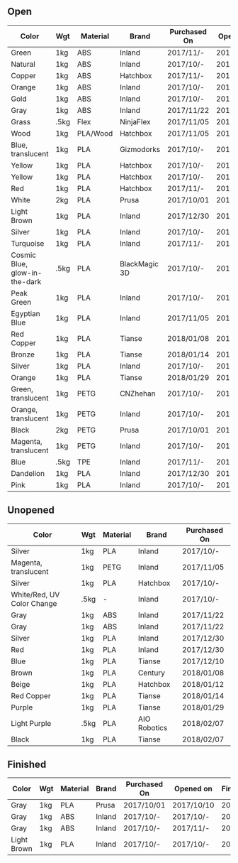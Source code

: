 

## Open

Color                           | Wgt  | Material   | Brand          | Purchased On | Opened on    | Remaining
--------------------------------|------|------------|----------------|--------------|--------------|-----------
Green                           | 1kg  | ABS        | Inland         | 2017/11/-    | 2017/11/-    | 99%
Natural                         | 1kg  | ABS        | Inland         | 2017/10/-    | 2017/10/-    | 99%
Copper                          | 1kg  | ABS        | Hatchbox       | 2017/11/-    | 2017/11/-    | 90%
Orange                          | 1kg  | ABS        | Inland         | 2017/10/-    | 2017/10/20   | 90%
Gold                            | 1kg  | ABS        | Inland         | 2017/10/-    | 2017/10/15   | 90%
Gray                            | 1kg  | ABS        | Inland         | 2017/11/22   | 2017/11/22   | 30%
Grass                           | .5kg | Flex       | NinjaFlex      | 2017/11/05   | 2017/11/12   | 95%
Wood                            | 1kg  | PLA/Wood   | Hatchbox       | 2017/11/05   | 2017/11/12   | 99%
Blue, translucent               | 1kg  | PLA        | Gizmodorks     | 2017/10/-    | 2017/10/20   | 75%
Yellow                          | 1kg  | PLA        | Hatchbox       | 2017/10/-    | 2017/10/-    | 10%
Yellow                          | 1kg  | PLA        | Hatchbox       | 2017/10/-    | 2017/10/-    | 75%
Red                             | 1kg  | PLA        | Hatchbox       | 2017/11/-    | 2017/11/-    | 10%
White                           | 2kg  | PLA        | Prusa          | 2017/10/01   | 2017/10/10   | 15%
Light Brown                     | 1kg  | PLA        | Inland         | 2017/12/30   | 2017/12/31   | 30%
Silver                          | 1kg  | PLA        | Inland         | 2017/10/-    | 2017/10/-    | 80%
Turquoise                       | 1kg  | PLA        | Inland         | 2017/11/-    | 2017/11/-    | 75%
Cosmic Blue, glow-in-the-dark   | .5kg | PLA        | BlackMagic 3D  | 2017/10/-    | 2017/10/-    | 50%
Peak Green                      | 1kg  | PLA        | Inland         | 2017/10/-    | 2017/12/02   | 30%
Egyptian Blue                   | 1kg  | PLA        | Inland         | 2017/11/05   | 2017/12/10   | 50%
Red Copper                      | 1kg  | PLA        | Tianse         | 2018/01/08   | 2018/01/08   | 100%
Bronze                          | 1kg  | PLA        | Tianse         | 2018/01/14   | 2018/01/16   | 100%
Silver                          | 1kg  | PLA        | Inland         | 2017/10/-    | 2018/01/23   | 90%
Orange                          | 1kg  | PLA        | Tianse         | 2018/01/29   | 2018/01/29   | 100%
Green, translucent              | 1kg  | PETG       | CNZhehan       | 2017/10/-    | 2017/10/-    | 80%
Orange, translucent             | 1kg  | PETG       | Inland         | 2017/10/-    | 2017/10/25   | 80%
Black                           | 2kg  | PETG       | Prusa          | 2017/10/01   | 2017/10/10   | 60%
Magenta, translucent            | 1kg  | PETG       | Inland         | 2017/10/-    | 2017/11/18   | 100%
Blue                            | .5kg | TPE        | Inland         | 2017/11/-    | 2017/11/-    | 80%
Dandelion                       | 1kg  | PLA        | Inland         | 2017/12/30   | 2018/02/16   | 95%
Pink                            | 1kg  | PLA        | Inland         | 2017/10/-    | 2018/02/17   | 95%

## Unopened

Color                           | Wgt  | Material   | Brand          | Purchased On 
--------------------------------|------|------------|----------------|--------------
Silver                          | 1kg  | PLA        | Inland         | 2017/10/-
Magenta, translucent            | 1kg  | PETG       | Inland         | 2017/11/05
Silver                          | 1kg  | PLA        | Hatchbox       | 2017/10/-
White/Red, UV Color Change      | .5kg | -          | Inland         | 2017/10/-
Gray                            | 1kg  | ABS        | Inland         | 2017/11/22
Gray                            | 1kg  | ABS        | Inland         | 2017/11/22
Silver                          | 1kg  | PLA        | Inland         | 2017/12/30
Red                             | 1kg  | PLA        | Inland         | 2017/12/30
Blue                            | 1kg  | PLA        | Tianse         | 2017/12/10
Brown                           | 1kg  | PLA        | Century        | 2018/01/08
Beige                           | 1kg  | PLA        | Hatchbox       | 2018/01/12
Red Copper                      | 1kg  | PLA        | Tianse         | 2018/01/14
Purple                          | 1kg  | PLA        | Tianse         | 2018/01/29
Light Purple                    | .5kg | PLA        | AIO Robotics   | 2018/02/07
Black                           | 1kg  | PLA        | Tianse         | 2018/02/07

## Finished

Color                           | Wgt  | Material   | Brand          | Purchased On | Opened on    | Finished On
--------------------------------|------|------------|----------------|--------------|--------------|--------------
Gray                            | 1kg  | PLA        | Prusa          | 2017/10/01   | 2017/10/10   | 2017/10/-
Gray                            | 1kg  | ABS        | Inland         | 2017/10/-    | 2017/10/-    | 2017/10/-
Gray                            | 1kg  | ABS        | Inland         | 2017/10/-    | 2017/11/-    | 2017/11/12
Light Brown                     | 1kg  | PLA        | Inland         | 2017/10/-    | 2017/10/-    | 2018/01/07

